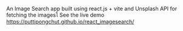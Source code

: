 An Image Search app built using react.js + vite and Unsplash API for fetching the imagesใ
See the live demo https://puttipongchut.github.io/react_imagesearch/
